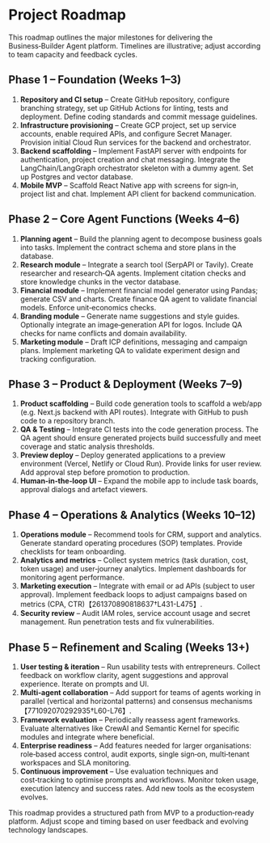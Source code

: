 # Project Roadmap

This roadmap outlines the major milestones for delivering the Business‑Builder Agent platform.  Timelines are illustrative; adjust according to team capacity and feedback cycles.

## Phase 1 – Foundation (Weeks 1–3)

1. **Repository and CI setup** – Create GitHub repository, configure branching strategy, set up GitHub Actions for linting, tests and deployment.  Define coding standards and commit message guidelines.
2. **Infrastructure provisioning** – Create GCP project, set up service accounts, enable required APIs, and configure Secret Manager.  Provision initial Cloud Run services for the backend and orchestrator.
3. **Backend scaffolding** – Implement FastAPI server with endpoints for authentication, project creation and chat messaging.  Integrate the LangChain/LangGraph orchestrator skeleton with a dummy agent.  Set up Postgres and vector database.
4. **Mobile MVP** – Scaffold React Native app with screens for sign‑in, project list and chat.  Implement API client for backend communication.

## Phase 2 – Core Agent Functions (Weeks 4–6)

1. **Planning agent** – Build the planning agent to decompose business goals into tasks.  Implement the contract schema and store plans in the database.
2. **Research module** – Integrate a search tool (SerpAPI or Tavily).  Create researcher and research‑QA agents.  Implement citation checks and store knowledge chunks in the vector database.
3. **Financial module** – Implement financial model generator using Pandas; generate CSV and charts.  Create finance QA agent to validate financial models.  Enforce unit‑economics checks.
4. **Branding module** – Generate name suggestions and style guides.  Optionally integrate an image‑generation API for logos.  Include QA checks for name conflicts and domain availability.
5. **Marketing module** – Draft ICP definitions, messaging and campaign plans.  Implement marketing QA to validate experiment design and tracking configuration.

## Phase 3 – Product & Deployment (Weeks 7–9)

1. **Product scaffolding** – Build code generation tools to scaffold a web/app (e.g. Next.js backend with API routes).  Integrate with GitHub to push code to a repository branch.
2. **QA & Testing** – Integrate CI tests into the code generation process.  The QA agent should ensure generated projects build successfully and meet coverage and static analysis thresholds.
3. **Preview deploy** – Deploy generated applications to a preview environment (Vercel, Netlify or Cloud Run).  Provide links for user review.  Add approval step before promotion to production.
4. **Human‑in‑the‑loop UI** – Expand the mobile app to include task boards, approval dialogs and artefact viewers.

## Phase 4 – Operations & Analytics (Weeks 10–12)

1. **Operations module** – Recommend tools for CRM, support and analytics.  Generate standard operating procedures (SOP) templates.  Provide checklists for team onboarding.
2. **Analytics and metrics** – Collect system metrics (task duration, cost, token usage) and user‑journey analytics.  Implement dashboards for monitoring agent performance.
3. **Marketing execution** – Integrate with email or ad APIs (subject to user approval).  Implement feedback loops to adjust campaigns based on metrics (CPA, CTR)【261370890818637†L431-L475】.
4. **Security review** – Audit IAM roles, service account usage and secret management.  Run penetration tests and fix vulnerabilities.

## Phase 5 – Refinement and Scaling (Weeks 13+)

1. **User testing & iteration** – Run usability tests with entrepreneurs.  Collect feedback on workflow clarity, agent suggestions and approval experience.  Iterate on prompts and UI.
2. **Multi‑agent collaboration** – Add support for teams of agents working in parallel (vertical and horizontal patterns) and consensus mechanisms【771092070292935†L60-L76】.
3. **Framework evaluation** – Periodically reassess agent frameworks.  Evaluate alternatives like CrewAI and Semantic Kernel for specific modules and integrate where beneficial.
4. **Enterprise readiness** – Add features needed for larger organisations: role‑based access control, audit exports, single sign‑on, multi‑tenant workspaces and SLA monitoring.
5. **Continuous improvement** – Use evaluation techniques and cost‑tracking to optimise prompts and workflows.  Monitor token usage, execution latency and success rates.  Add new tools as the ecosystem evolves.

This roadmap provides a structured path from MVP to a production‑ready platform.  Adjust scope and timing based on user feedback and evolving technology landscapes.
